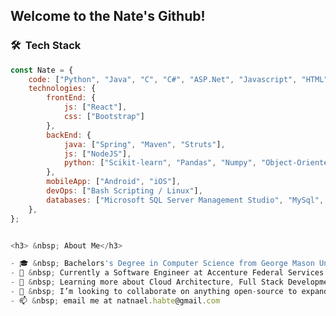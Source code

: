 <!---
NAhaile/NAhaile is a ✨ special ✨ repository because its `README.md` (this file) appears on your GitHub profile.
You can click the Preview link to take a look at your changes.
--->

<h2>Welcome to the Nate's Github!</h2>


<h3> 🛠 &nbsp;Tech Stack</h3>

```javascript
const Nate = {
    code: ["Python", "Java", "C", "C#", "ASP.Net", "Javascript", "HTML", "CSS"],
    technologies: {
        frontEnd: {
            js: ["React"],
            css: ["Bootstrap"]
        },
        backEnd: {
            java: ["Spring", "Maven", "Struts"],
            js: ["NodeJS"],
            python: ["Scikit-learn", "Pandas", "Numpy", "Object-Oriented"]
        },
        mobileApp: ["Android", "iOS"],
        devOps: ["Bash Scripting / Linux"],
        databases: ["Microsoft SQL Server Management Studio", "MySql", "Oracle", "SAP"],
    },
};


<h3> &nbsp; About Me</h3>

- 🎓 &nbsp; Bachelors's Degree in Computer Science from George Mason University.
- 💼 &nbsp; Currently a Software Engineer at Accenture Federal Services.
- 🌱 &nbsp; Learning more about Cloud Architecture, Full Stack Development and Databases.
- 🤔 &nbsp; I’m looking to collaborate on anything open-source to expand my education and career in tech!
- 📫 &nbsp; email me at natnael.habte@gmail.com




